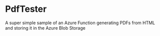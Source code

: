 # PdfTester
A super simple sample of an Azure Function generating PDFs from HTML and storing it in the Azure Blob Storage
<!--stackedit_data:
eyJoaXN0b3J5IjpbMTU4NTMyMzE5Ml19
-->